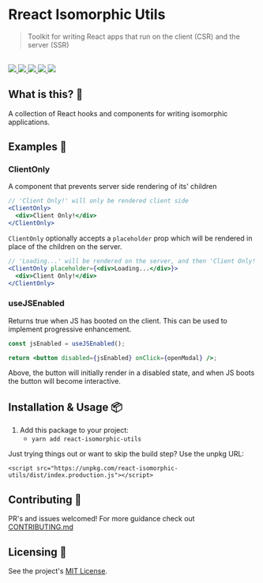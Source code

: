 # Rreact Isomorphic Utils

<blockquote>Toolkit for writing React apps that run on the client (CSR) and the server (SSR)</blockquote>

<br />

<a href="https://www.npmjs.com/package/react-isomorphic-utils">
  <img src="https://img.shields.io/npm/v/react-isomorphic-utils.svg">
</a>
<a href="https://github.com/tatethurston/react-isomorphic-utils/blob/master/LICENSE">
  <img src="https://img.shields.io/npm/l/react-isomorphic-utils.svg">
</a>
<a href="https://bundlephobia.com/result?p=react-isomorphic-utils">
  <img src="https://img.shields.io/bundlephobia/minzip/react-isomorphic-utils">
</a>
<a href="https://www.npmjs.com/package/react-isomorphic-utils">
  <img src="https://img.shields.io/npm/dy/react-isomorphic-utils.svg">
</a>
<a href="https://github.com/tatethurston/react-isomorphic-utils/actions/workflows/ci.yml">
  <img src="https://github.com/tatethurston/react-isomorphic-utils/actions/workflows/ci.yml/badge.svg">
</a>

## What is this? 🧐

A collection of React hooks and components for writing isomorphic applications.

## Examples 🚀

### ClientOnly

A component that prevents server side rendering of its' children

```jsx
// 'Client Only!' will only be rendered client side
<ClientOnly>
  <div>Client Only!</div>
</ClientOnly>
```

`ClientOnly` optionally accepts a `placeholder` prop which will be rendered in place of the children on the server.

```jsx
// 'Loading...' will be rendered on the server, and then 'Client Only!' will be rendered when JS boots on the client.
<ClientOnly placeholder={<div>Loading...</div>}>
  <div>Client Only!</div>
</ClientOnly>
```

### useJSEnabled

Returns true when JS has booted on the client. This can be used to implement progressive enhancement.

```jsx
const jsEnabled = useJSEnabled();

return <button disabled={jsEnabled} onClick={openModal} />;
```

Above, the button will initially render in a disabled state, and when JS boots the button will become interactive.

## Installation & Usage 📦

1. Add this package to your project:
   - `yarn add react-isomorphic-utils`

Just trying things out or want to skip the build step? Use the unpkg URL:

```
<script src="https://unpkg.com/react-isomorphic-utils/dist/index.production.js"></script>
```

## Contributing 👫

PR's and issues welcomed! For more guidance check out [CONTRIBUTING.md](https://github.com/tatethurston/react-isomorphic-utils/blob/master/CONTRIBUTING.md)

## Licensing 📃

See the project's [MIT License](https://github.com/tatethurston/react-isomorphic-utils/blob/master/LICENSE).
